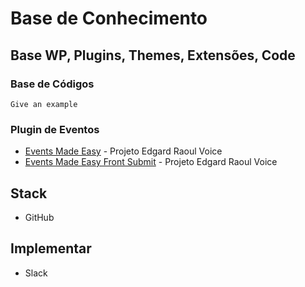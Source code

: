 # Base de Conhecimento


## Base WP, Plugins, Themes, Extensões, Code

### Base de Códigos
```
Give an example
```


### Plugin de Eventos
* [Events Made Easy](https://wordpress.org/plugins/events-made-easy/) - Projeto Edgard Raoul Voice
* [Events Made Easy Front Submit](https://github.com/wp-plugins/events-made-easy-frontend-submit) - Projeto Edgard Raoul Voice



## Stack 
* GitHub


## Implementar
* Slack
